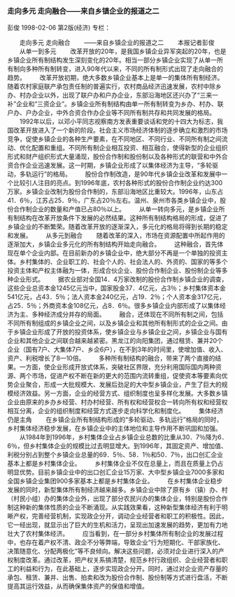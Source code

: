### 走向多元  走向融合——来自乡镇企业的报道之二
彭俊
1998-02-06
第2版(经济)
专栏：

　　走向多元  走向融合
　　——来自乡镇企业的报道之二
　　本报记者彭俊
　　从单一到多元
　　改革开放的20年，是我国乡镇企业异军突起的20年，也是乡镇企业所有制结构发生深刻变化的20年。相当一部分乡镇企业实现了从单一所有制向多种所有制转变，进入90年代以来，不同的所有制形式出现了走向融合的趋势。
　　改革开放初期，绝大多数乡镇企业基本上是单一的集体所有制经济。随着农村家庭联产承包责任制的普遍实行，农村商品经济迅速发展，农村中除乡办、村办企业以外，出现了联户办和户办企业，东部沿海地区还兴办了“三来一补”企业和“三资企业”。乡镇企业所有制结构由单一所有制转变为乡办、村办、联户办、户办企业，中外合资合作办企业等不同所有制共存和共同发展的格局。
　　1992年以后，以邓小平同志视察南方发表重要谈话和党的十四大为标志，我国改革开放进入了一个新的阶段。社会主义市场经济体制的逐步确立和激烈的市场竞争，促使乡镇企业的各种生产要素，在不同地区、不同行业、不同所有制之间流动、优化配置和重组。不同所有制企业相互投资、相互融合，使得新型的企业组织形式和财产组织形式大量涌现，股份合作制和股份制以及各种形式的联营和中外合资合作企业迅速发展。这一时期，乡镇企业形成了以集体经济为主导，“多轮驱动，多轨运行”的格局。
　　股份合作制改造，是90年代乡镇企业改革和发展中一个比较引人注目的亮点。到1996年底，农村各种形式的股份合作制企业约达300万家。乡镇企业改制为股份合作制的，东部沿海地区比重较大。1996年，山东占41．6％，江苏占25．9％，广东占20％左右。温州、泉州市各类乡镇企业中，股份合作制企业的数量和产值已占80％以上。
　　从单一转向多元，是乡镇企业所有制结构在改革开放条件下发展的必然结果。这种所有制结构格局的形成，促进了乡镇企业的不断繁荣。随着改革开放的逐渐深入，多元化的格局将得到长期的稳定和发展。
　　从多元到融合
　　随着改革的深入，市场在资源配置中所起作用的逐渐加大，乡镇企业多元化的所有制结构开始走向融合。
　　这种融合，首先体现在单个企业内部。在目前新办的乡镇企业中，绝大部分不再是一个单独的投资主体。乡村集体的、企业职工的、社会个人的、社会法人的、外资的、国家的等多个投资主体和产权主体融为一体，形成合伙企业、股份合作制企业、股份制企业等多种企业形式。
　　据农业部对全国14．4万家改制的股份合作制乡镇企业的调查，这些企业总资本金1245亿元当中，国家股金37．4亿元，占3％；乡村集体资本金541亿元，占43．5％；法人资本金240亿元，占19．2％；个人资本金317亿元，占25．5％；外商资本金108亿元，占8．6％。很多乡镇企业内部形成了以集体经济为主、多种经济成分并存的局面。
　　融合，还体现在不同所有制之间，包括不同所有制组成的乡镇企业之间，以及乡镇企业和其他所有制形式的企业之间。由于乡镇企业形成了开放的投资体系，使乡镇企业与乡镇企业之间，乡镇企业与国有企业和其他企业之间联合越来越紧密。黑龙江的向阳集团，通过租赁、兼并20个企业（国有7户、大集体7户、乡企6户），在不到3年的时间里，使增加值、收入、资产、利税增长了8—10倍。
　　多种所有制结构的融合，带来了两个直接的结果。一方面，使企业形成开放式体系，突破社区界限，充分利用国际国内两种资源、两个市场，促进产权不断在新的更大的范围内流转重组，促使资本等要素向优势企业聚合，形成一大批规模大、发展后劲足的大中型乡镇企业，产生了巨大的规模经济效益。另一方面，企业的经营方式、组织制度也呈多样化发展。大多数乡镇企业由原来的乡办乡经营、村办村经营、所有权和经营权合一转向所有权和经营权相互分离，企业的组织制度和经营方式逐步走向科学化和制度化。
　　集体经济仍是主角
　　在乡镇企业所有制结构形成的“多轮驱动、多轨运行”格局的同时，乡村集体经济稳步发展，在乡镇企业中的主体地位和主导作用不断巩固和加强。
　　从1984年到1996年，乡村集体企业占乡镇企业总数的比重从30．7％降为6．6％，但乡村集体企业的规模比过去明显增大。到1996年，其固定资产、增加值、利税分别占到整个乡镇企业总量的69．5％、58．1％和50．7％，出口创汇企业基本上都是乡村集体企业。
　　乡村集体企业不仅在总量上，而且在质量上仍占明显优势。目前乡镇企业中的出口创汇企业15万家、大中型乡镇企业7000多家和全国乡镇企业集团900多家基本上都是乡村集体企业。
　　在乡村集体企业稳步发展的同时，新型集体所有制经济越来越多。乡镇企业中除了原有乡（镇）办、村（村民小组）办的集体企业外，出现了部分农民兴办的集体企业，特别是股份合作制这种新的集体性质的企业不断涌现。从实践效果看，这种新型集体经济有利于明晰产权，完善经营机制，实现政企分开，调动企业经营者和职工的积极性。因此，它一经出现，就显示出了巨大的生机和活力，呈现出加速发展的趋势，更加有力地壮大了农村集体经济。
　　应当看到，在一部分乡村集体所有制企业的发展过程中，也存在着产权不清、政企不分等弊端，导致企业“行为短期化、干部家族化、决策随意化、分配两极化”等不良倾向。解决这些问题，必须对企业进行深入的产权制度改革。通过改革，把产权关系搞清楚，规范乡村行政组织、企业经营者和职工的利益和行为，在此基础上，逐步实现政企分开。同时，通过对企业资产存量的承包、租赁、兼并、出售、拍卖和改为股份合作制、股份制等方式进行盘活，不断提高其运行效益，从而确保集体资产的保值和增值。
